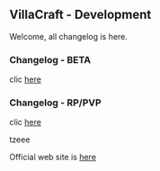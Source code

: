 ## VillaCraft - Development

Welcome, all changelog is here.

### Changelog - BETA
clic [here](http://emilienlgs.github.io/changelogbeta.html)

### Changelog - RP/PVP
clic [here](http://emilienlgs.github.io/changelog.md)

<spoiler>
tzeee
</spoiler>


Official web site is [here](http://villacraft.fr)
